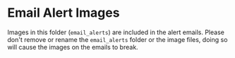 # Email Alert Images

Images in this folder (`email_alerts`) are included in the alert emails. Please don't remove or rename the `email_alerts` folder or the image files, doing so will cause the images on the emails to break.
